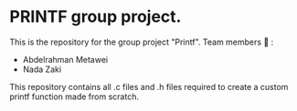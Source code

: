 # PRINTF group project.

This is the repository for the group project "Printf".
Team members :handshake: :
- Abdelrahman Metawei
- Nada Zaki

This repository contains all .c files and .h files required to create a custom printf function made from scratch.

